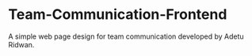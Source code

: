 # Team-Communication-Frontend
A simple web page design for team communication developed by Adetu Ridwan.
